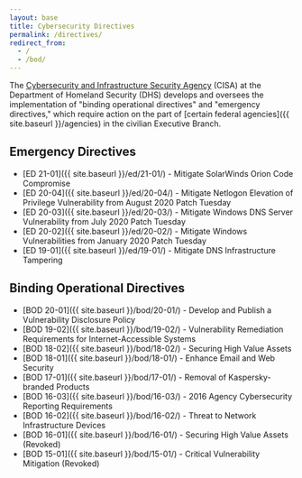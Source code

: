 ```yaml
---
layout: base
title: Cybersecurity Directives
permalink: /directives/
redirect_from:
  - /
  - /bod/
---
```


The [Cybersecurity and Infrastructure Security Agency](https://cisa.gov) (CISA) at the Department of Homeland Security (DHS) develops and oversees the implementation of "binding operational directives" and "emergency directives," which require action on the part of [certain federal agencies]({{ site.baseurl }}/agencies) in the civilian Executive Branch.

## Emergency Directives
* [ED 21-01]({{ site.baseurl }}/ed/21-01/) - Mitigate SolarWinds Orion Code Compromise
* [ED 20-04]({{ site.baseurl }}/ed/20-04/) - Mitigate Netlogon Elevation of Privilege Vulnerability from August 2020 Patch Tuesday
* [ED 20-03]({{ site.baseurl }}/ed/20-03/) - Mitigate Windows DNS Server Vulnerability from July 2020 Patch Tuesday
* [ED 20-02]({{ site.baseurl }}/ed/20-02/) - Mitigate Windows Vulnerabilities from January 2020 Patch Tuesday
* [ED 19-01]({{ site.baseurl }}/ed/19-01/) - Mitigate DNS Infrastructure Tampering

## Binding Operational Directives
* [BOD 20-01]({{ site.baseurl }}/bod/20-01/) - Develop and Publish a Vulnerability Disclosure Policy
* [BOD 19-02]({{ site.baseurl }}/bod/19-02/) - Vulnerability Remediation Requirements for Internet-Accessible Systems
* [BOD 18-02]({{ site.baseurl }}/bod/18-02/) - Securing High Value Assets
* [BOD 18-01]({{ site.baseurl }}/bod/18-01/) - Enhance Email and Web Security
* [BOD 17-01]({{ site.baseurl }}/bod/17-01/) - Removal of Kaspersky-branded Products
* [BOD 16-03]({{ site.baseurl }}/bod/16-03/) - 2016 Agency Cybersecurity Reporting Requirements
* [BOD 16-02]({{ site.baseurl }}/bod/16-02/) - Threat to Network Infrastructure Devices
* [BOD 16-01]({{ site.baseurl }}/bod/16-01/) - Securing High Value Assets (Revoked)
* [BOD 15-01]({{ site.baseurl }}/bod/15-01/) - Critical Vulnerability Mitigation (Revoked)
